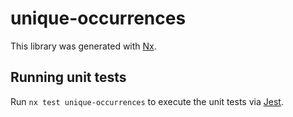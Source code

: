 # unique-occurrences

This library was generated with [Nx](https://nx.dev).

## Running unit tests

Run `nx test unique-occurrences` to execute the unit tests via [Jest](https://jestjs.io).
